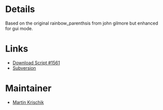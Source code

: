 # Details #

Based on the original rainbow\_parenthsis from john gilmore but enhanced for gui mode.

# Links #

  * [Download Script #1561](http://www.vim.org/scripts/script.php?script_id=1561)
  * [Subversion](http://vim-scripts.googlecode.com/svn/trunk/1561%20Rainbow%20Parenthsis%20Bundle/)

# Maintainer #

  * [Martin Krischik](http://www.vim.org/account/profile.php?user_id=7818)